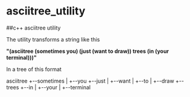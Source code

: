 # asciitree_utility
##c++ asciitree utility
<p>The utility transforms a string like this</p>

 <strong>"(asciitree (sometimes you) (just (want to draw)) trees (in (your terminal)))"</strong>


In a tree of this format

asciitree
+--sometimes
|   +--you
+--just
|   +--want
|      +--to
|      +--draw
+--trees
+--in
|   +--your
|      +--terminal
